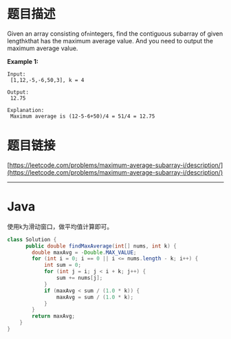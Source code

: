 # 题目描述

Given an array consisting of`n`integers, find the contiguous subarray of given length`k`that has the maximum average value. And you need to output the maximum average value.

**Example 1:**  


```
Input:
 [1,12,-5,-6,50,3], k = 4

Output:
 12.75

Explanation:
 Maximum average is (12-5-6+50)/4 = 51/4 = 12.75

```

# 题目链接

[https://leetcode.com/problems/maximum-average-subarray-i/description/](https://leetcode.com/problems/maximum-average-subarray-i/description/)

---



# Java

使用k为滑动窗口，做平均值计算即可。

```java
class Solution {
      public double findMaxAverage(int[] nums, int k) {
        double maxAvg = -Double.MAX_VALUE;
        for (int i = 0; i == 0 || i <= nums.length - k; i++) {
            int sum = 0;
            for (int j = i; j < i + k; j++) {
                sum += nums[j];
            }
            if (maxAvg < sum / (1.0 * k)) {
                maxAvg = sum / (1.0 * k);
            }
        }
        return maxAvg;
    }
}
```



